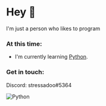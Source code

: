 # Hey 👋

I'm just a person who likes to program

### At this time:
- I'm currently learning [Python](https://www.python.org/).

### Get in touch:
Discord: stressadoo#5364

![Python](./images/python-dark.svg)
